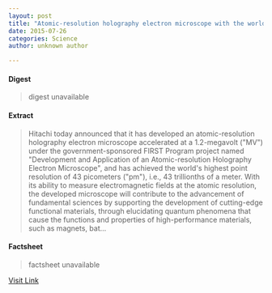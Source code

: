 ```yaml
---
layout: post
title: "Atomic-resolution holography electron microscope with the world's highest point resolution"
date: 2015-07-26
categories: Science
author: unknown author

---
```



#### Digest
>digest unavailable

#### Extract
>Hitachi today announced that it has developed an atomic-resolution holography electron microscope accelerated at a 1.2-megavolt ("MV") under the government-sponsored FIRST Program project named "Development and Application of an Atomic-resolution Holography Electron Microscope", and has achieved the world's highest point resolution of 43 picometers ("pm"), i.e., 43 trillionths of a meter. With its ability to measure electromagnetic fields at the atomic resolution, the developed microscope will contribute to the advancement of fundamental sciences by supporting the development of cutting-edge functional materials, through elucidating quantum phenomena that cause the functions and properties of high-performance materials, such as magnets, bat...

#### Factsheet
>factsheet unavailable

[Visit Link](http://phys.org/news343642383.html)



